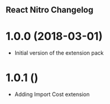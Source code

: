 ## React Nitro Changelog

# 1.0.0 (2018-03-01)

* Initial version of the extension pack

# 1.0.1 ()

* Adding Import Cost extension
